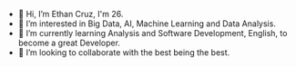 - 👋 Hi, I’m Ethan Cruz, I'm 26.
- 👀 I’m interested in Big Data, AI, Machine Learning and Data Analysis.
- 🌱 I’m currently learning Analysis and Software Development, English, to become a great Developer.  
- 💞️ I’m looking to collaborate with the best being the best.
